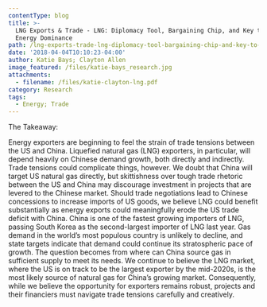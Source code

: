 ```yaml
---
contentType: blog
title: >-
  LNG Exports & Trade - LNG: Diplomacy Tool, Bargaining Chip, and Key to U.S.
  Energy Dominance
path: /lng-exports-trade-lng-diplomacy-tool-bargaining-chip-and-key-to-us-dominance
date: '2018-04-04T10:10:23-04:00'
author: Katie Bays; Clayton Allen
image_featured: /files/katie-bays_research.jpg
attachments:
  - filename: /files/katie-clayton-lng.pdf
category: Research
tags:
  - Energy; Trade
---
```

The Takeaway: 

Energy exporters are beginning to feel the strain of trade tensions between the US and China. Liquefied natural gas (LNG) exporters, in particular, will depend heavily on Chinese demand growth, both directly and indirectly. Trade tensions could complicate things, however. We doubt that China will target US natural gas directly, but skittishness over tough trade rhetoric between the US and China may discourage investment in
projects that are levered to the Chinese market. Should trade negotiations lead to Chinese concessions to increase imports of US goods, we believe LNG could benefit substantially
as energy exports could meaningfully erode the US trade deficit with China. China is one of the fastest growing importers of LNG, passing South Korea as the second-largest importer of LNG last year. Gas demand in the world’s most populous country is unlikely to decline, and state targets indicate that demand could continue its stratospheric pace of growth. The question becomes from where can China source gas in sufficient supply
to meet its needs. We continue to believe the LNG market, where the US is on track to be the largest exporter by the mid-2020s, is the most likely source of natural gas for China’s growing market. Consequently, while we believe the opportunity for exporters remains robust, projects and their financiers must navigate trade tensions carefully and creatively.
